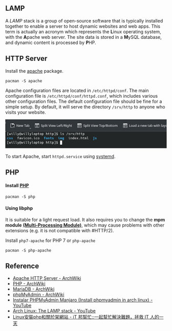 ## LAMP
A *LAMP* stack is a group of open-source software that is typically installed together to enable a server to host dynamic websites and web apps. This term is actually an acronym which represents the **L**inux operating system, with the **A**pache web server. The site data is stored in a **M**ySQL database, and dynamic content is processed by **P**HP.

## HTTP Server
Install the [apache](https://archlinux.org/packages/?name=apache) package. 
```
pacman -S apache
```
Apache configuration files are located in `/etc/httpd/conf`. The main configuration file is `/etc/httpd/conf/httpd.conf`, which includes various other configuration files. The default configuration file should be fine for a simple setup. By default, it will serve the directory `/srv/http` to anyone who visits your website.

![](https://github.com/a22057916w/Studio/blob/1.0/.meta/LAMP/srv_http.png)

To start Apache, start `httpd.service` using [systemd](https://wiki.archlinux.org/title/Systemd#Using_units). 

## PHP
#### Install [PHP](https://wiki.archlinux.org/title/PHP#Installation)
```
pacman -S php 
```
#### Using libphp
It is suitable for a light request load. It also requires you to change the **mpm module** [**(Multi-Processing Module)**](https://dotblogs.com.tw/grayyin/2020/03/15/115350), which may cause problems with other extensions (e.g. it is not compatible with #HTTP/2).

Install `php7-apache` for PHP 7 or `php-apache`
```
pacman -S php-apache
```

## Reference
* [Apache HTTP Server - ArchWiki](https://wiki.archlinux.org/title/Apache_HTTP_Server#PHP)
* [PHP - ArchWiki](https://wiki.archlinux.org/title/PHP#Installation)
* [MariaDB - ArchWiki](https://wiki.archlinux.org/title/MariaDB)
* [phpMyAdmin - ArchWiki](https://wiki.archlinux.org/title/PhpMyAdmin)
* [Instalar PHPMyAdmin Manjaro (Install phpmyadmin in arch linux) - YouTube](https://www.youtube.com/watch?v=a4tXdznN5YE)
* [Arch Linux: The LAMP stack - YouTube](https://www.youtube.com/watch?v=GYnmm97bPxg)
* [Linux安裝php和關於架網站 - iT 邦幫忙::一起幫忙解決難題，拯救 IT 人的一天](https://ithelp.ithome.com.tw/articles/10208287?sc=iThelpR)

